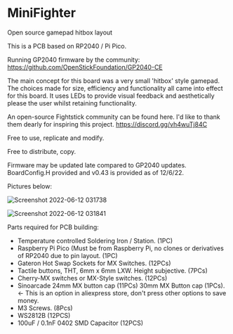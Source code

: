 # MiniFighter
Open source gamepad hitbox layout

This is a PCB based on RP2040 / Pi Pico.

Running GP2040 firmware by the community: https://github.com/OpenStickFoundation/GP2040-CE

The main concept for this board was a very small 'hitbox' style gamepad. The choices made for size, efficiency and functionality all came into effect for this board. It uses LEDs to provide visual feedback and aesthetically please the user whilst retaining functionality.

An open-source Fightstick community can be found here. I'd like to thank them dearly for inspiring this project.
https://discord.gg/vh4wuTj84C

Free to use, replicate and modify.

Free to distribute, copy.

Firmware may be updated late compared to GP2040 updates. BoardConfig.H provided and v0.43 is provided as of 12/6/22.

Pictures below:

![Screenshot 2022-06-12 031738](https://user-images.githubusercontent.com/42714371/173553395-36daeb55-07b7-4b38-9ae2-46bc07e55269.png)

![Screenshot 2022-06-12 031841](https://user-images.githubusercontent.com/42714371/173553405-956b3bc6-7df5-48a6-a672-d24884d9e0d6.png)


Parts required for PCB building:
- Temperature controlled Soldering Iron / Station. (1PC)
- Raspberry Pi Pico (Must be from Raspberry Pi, no clones or derivatives of RP2040 due to pin layout. (1PC)
- Gateron Hot Swap Sockets for MX Switches. (12PCs)
- Tactile buttons, THT, 6mm x 6mm LXW. Height subjective. (7PCs)
- Cherry-MX switches or MX-Style switches. (12PCs)
- Sinoarcade 24mm MX button cap (11PCs) 30mm MX Button cap (1PCs). <- This is an option in aliexpress store, don't press other options to save money.
- M3 Screws. (8Pcs)
- WS2812B (12PCS)
- 100uF / 0.1nF 0402 SMD Capacitor (12PCS)
